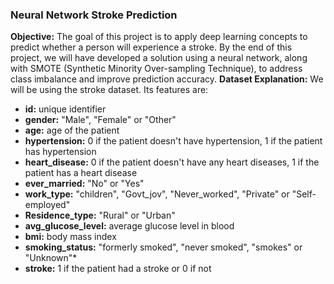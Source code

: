 ### Neural Network Stroke Prediction

**Objective:** The goal of this project is to apply deep learning concepts to predict whether a person will experience a stroke. By the end of this project, we will have developed a solution using a neural network, along with SMOTE (Synthetic Minority Over-sampling Technique), to address class imbalance and improve prediction accuracy.
**Dataset Explanation:** We will be using the stroke dataset. Its features are:


* **id:** unique identifier
* **gender:** "Male", "Female" or "Other"
* **age:** age of the patient
* **hypertension:** 0 if the patient doesn't have hypertension, 1 if the patient has hypertension
* **heart_disease:** 0 if the patient doesn't have any heart diseases, 1 if the patient has a heart disease
* **ever_married:** "No" or "Yes"
* **work_type:** "children", "Govt_jov", "Never_worked", "Private" or "Self-employed"
* **Residence_type:** "Rural" or "Urban"
* **avg_glucose_level:** average glucose level in blood
* **bmi:** body mass index
* **smoking_status:** "formerly smoked", "never smoked", "smokes" or "Unknown"*
* **stroke:** 1 if the patient had a stroke or 0 if not
